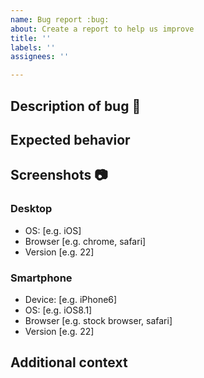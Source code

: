 ```yaml
---
name: Bug report :bug:
about: Create a report to help us improve
title: ''
labels: ''
assignees: ''

---
```


## Description of bug :bug:
<!-- A clear and concise description of what the bug is.

## To Reproduce
<!-- Steps to reproduce the behavior:
1. Go to '...'
2. Click on '....'
3. Scroll down to '....'
4. See error -->

## Expected behavior
<!-- A clear and concise description of what you expected to happen. -->

## Screenshots :camera:
<!-- If applicable, add screenshots to help explain your problem. -->

### Desktop 
<!-- Please complete the following information -->
 - OS: [e.g. iOS]
 - Browser [e.g. chrome, safari]
 - Version [e.g. 22]

### Smartphone 
<!-- Please complete the following information -->
 - Device: [e.g. iPhone6]
 - OS: [e.g. iOS8.1]
 - Browser [e.g. stock browser, safari]
 - Version [e.g. 22]

## Additional context
<!-- Add any other context about the problem here. -->
